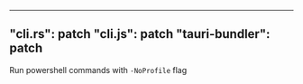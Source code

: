 
---
 "cli.rs": patch
 "cli.js": patch
 "tauri-bundler": patch
---
Run powershell commands with `-NoProfile` flag
